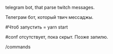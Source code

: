 telegram bot, that parse twitch messages. 

Телеграм бот, который твич мессаджы.

#Чтоб запустить =  yarn start

#conf отсутствует, пока скрыт. Позже запилю.

/commands
